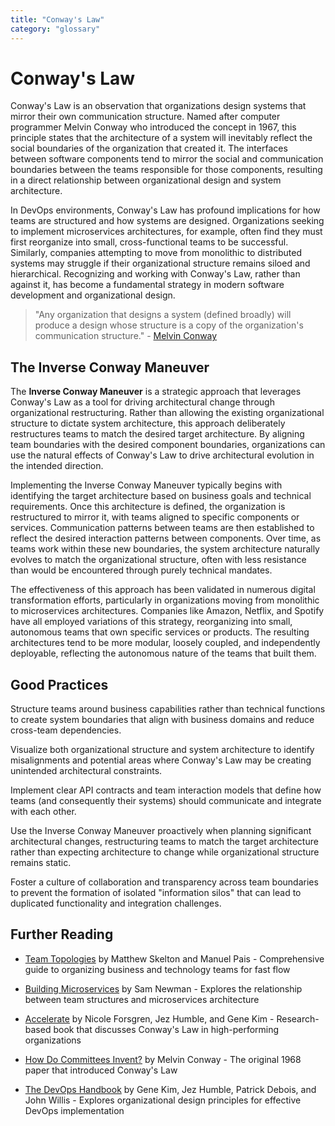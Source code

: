 ```yaml
---
title: "Conway's Law"
category: "glossary"
---
```


# Conway's Law

Conway's Law is an observation that organizations design systems that mirror their own communication structure. Named after computer programmer Melvin Conway who introduced the concept in 1967, this principle states that the architecture of a system will inevitably reflect the social boundaries of the organization that created it. The interfaces between software components tend to mirror the social and communication boundaries between the teams responsible for those components, resulting in a direct relationship between organizational design and system architecture.

In DevOps environments, Conway's Law has profound implications for how teams are structured and how systems are designed. Organizations seeking to implement microservices architectures, for example, often find they must first reorganize into small, cross-functional teams to be successful. Similarly, companies attempting to move from monolithic to distributed systems may struggle if their organizational structure remains siloed and hierarchical. Recognizing and working with Conway's Law, rather than against it, has become a fundamental strategy in modern software development and organizational design.

> "Any organization that designs a system (defined broadly) will produce a design whose structure is a copy of the organization's communication structure." - [Melvin Conway](http://www.melconway.com/Home/Committees_Paper.html)

## The Inverse Conway Maneuver

The **Inverse Conway Maneuver** is a strategic approach that leverages Conway's Law as a tool for driving architectural change through organizational restructuring. Rather than allowing the existing organizational structure to dictate system architecture, this approach deliberately restructures teams to match the desired target architecture. By aligning team boundaries with the desired component boundaries, organizations can use the natural effects of Conway's Law to drive architectural evolution in the intended direction.

Implementing the Inverse Conway Maneuver typically begins with identifying the target architecture based on business goals and technical requirements. Once this architecture is defined, the organization is restructured to mirror it, with teams aligned to specific components or services. Communication patterns between teams are then established to reflect the desired interaction patterns between components. Over time, as teams work within these new boundaries, the system architecture naturally evolves to match the organizational structure, often with less resistance than would be encountered through purely technical mandates.

The effectiveness of this approach has been validated in numerous digital transformation efforts, particularly in organizations moving from monolithic to microservices architectures. Companies like Amazon, Netflix, and Spotify have all employed variations of this strategy, reorganizing into small, autonomous teams that own specific services or products. The resulting architectures tend to be more modular, loosely coupled, and independently deployable, reflecting the autonomous nature of the teams that built them.

## Good Practices

Structure teams around business capabilities rather than technical functions to create system boundaries that align with business domains and reduce cross-team dependencies.

Visualize both organizational structure and system architecture to identify misalignments and potential areas where Conway's Law may be creating unintended architectural constraints.

Implement clear API contracts and team interaction models that define how teams (and consequently their systems) should communicate and integrate with each other.

Use the Inverse Conway Maneuver proactively when planning significant architectural changes, restructuring teams to match the target architecture rather than expecting architecture to change while organizational structure remains static.

Foster a culture of collaboration and transparency across team boundaries to prevent the formation of isolated "information silos" that can lead to duplicated functionality and integration challenges.

## Further Reading

* [Team Topologies](https://teamtopologies.com/) by Matthew Skelton and Manuel Pais - Comprehensive guide to organizing business and technology teams for fast flow

* [Building Microservices](https://www.oreilly.com/library/view/building-microservices-2nd/9781492034018/) by Sam Newman - Explores the relationship between team structures and microservices architecture

* [Accelerate](https://itrevolution.com/book/accelerate/) by Nicole Forsgren, Jez Humble, and Gene Kim - Research-based book that discusses Conway's Law in high-performing organizations

* [How Do Committees Invent?](http://www.melconway.com/Home/Committees_Paper.html) by Melvin Conway - The original 1968 paper that introduced Conway's Law

* [The DevOps Handbook](https://itrevolution.com/book/the-devops-handbook/) by Gene Kim, Jez Humble, Patrick Debois, and John Willis - Explores organizational design principles for effective DevOps implementation
